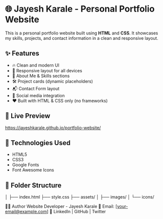 # 🌐 Jayesh Karale - Personal Portfolio Website

This is a personal portfolio website built using **HTML** and **CSS**. It showcases my skills, projects, and contact information in a clean and responsive layout.

## ✨ Features

- 🔥 Clean and modern UI
- 🎯 Responsive layout for all devices
- 💼 About Me & Skills sections
- 🛠️ Project cards (dynamic placeholders)
- 📬 Contact Form layout
- 🔗 Social media integration
- ❤️ Built with HTML & CSS only (no frameworks)


## 🔗 Live Preview

https://jayeshkarale.github.io/portfolio-website/

## 🧰 Technologies Used

- HTML5  
- CSS3  
- Google Fonts  
- Font Awesome Icons

## 📂 Folder Structure
│
├── index.html
├── style.css
├── assets/
│ ├── images/
│ └── icons/

🧑‍💻 Author
Website Developer - Jayesh Karale
📧 Email: [your-email@example.com]
🔗 LinkedIn | GitHub | Twitter
